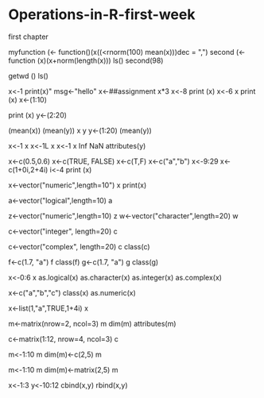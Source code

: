 # Operations-in-R-first-week
first chapter

myfunction (<- function()(x((<rnorm(100) mean(x)))dec = ",")
second (<- function (x)(x+norm(length(x)))
ls()
second(98)

getwd ()
ls()

x<-1
print(x)"
msg<-"hello"
x<-##assignment
x*3
x<-8
print (x)
x<-6
x
print (x)
x<-(1:10)

print (x)
y<-(2:20)

(mean(x))
(mean(y))
x
y
y<-(1:20)
(mean(y))

x<-1
x
x<-1L
x
x<-1
x
Inf
NaN
attributes(y)

x<-c(0.5,0.6)
x<-c(TRUE, FALSE)
x<-c(T,F)
x<-c("a","b")
x<-9:29
x<-c(1+0i,2+4i)
i<-4
print (x)

x<-vector("numeric",length=10")
x
print(x)

a<-vector("logical",length=10)
a

z<-vector("numeric",length=10)
z
w<-vector("character",length=20)
w

c<-vector("integer", length=20)
c

c<-vector("complex", length=20)
c
class(c)

f<-c(1.7, "a")
f
class(f)
g<-c(1.7, "a")
g
class(g)

x<-0:6
x
as.logical(x)
as.character(x)
as.integer(x)
as.complex(x)

x<-c("a","b","c")
class(x)
as.numeric(x)

x<-list(1,"a",TRUE,1+4i)
x

m<-matrix(nrow=2, ncol=3)
m
dim(m)
attributes(m)

c<-matrix(1:12, nrow=4, ncol=3)
c

m<-1:10
m
dim(m)<-c(2,5)
m

m<-1:10
m
dim(m)<-matrix(2,5)
m

x<-1:3
y<-10:12
cbind(x,y)
rbind(x,y)

